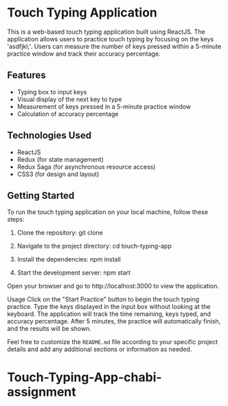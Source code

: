 # Touch Typing Application

This is a web-based touch typing application built using ReactJS. The application allows users to practice touch typing by focusing on the keys 'asdfjkl;'. Users can measure the number of keys pressed within a 5-minute practice window and track their accuracy percentage.

## Features

- Typing box to input keys
- Visual display of the next key to type
- Measurement of keys pressed in a 5-minute practice window
- Calculation of accuracy percentage

## Technologies Used

- ReactJS
- Redux (for state management)
- Redux Saga (for asynchronous resource access)
- CSS3 (for design and layout)

## Getting Started

To run the touch typing application on your local machine, follow these steps:

1. Clone the repository:
    git clone <repository-url>


2. Navigate to the project directory:
    cd touch-typing-app

3. Install the dependencies:
    npm install

4. Start the development server:
    npm start

Open your browser and go to http://localhost:3000 to view the application.

Usage
Click on the "Start Practice" button to begin the touch typing practice.
Type the keys displayed in the input box without looking at the keyboard.
The application will track the time remaining, keys typed, and accuracy percentage.
After 5 minutes, the practice will automatically finish, and the results will be shown.


Feel free to customize the `README.md` file according to your specific project details and add any additional sections or information as needed.

# Touch-Typing-App-chabi-assignment
